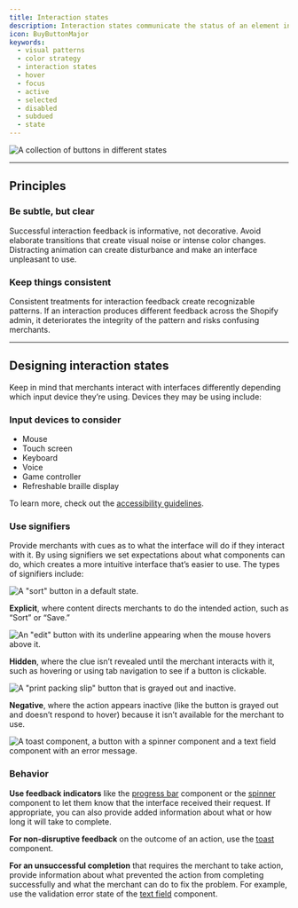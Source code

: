 ```yaml
---
title: Interaction states
description: Interaction states communicate the status of an element in the interface, establish confidence once an action is taken, and suggest the ability (or inability) to interact with the element.
icon: BuyButtonMajor
keywords:
  - visual patterns
  - color strategy
  - interaction states
  - hover
  - focus
  - active
  - selected
  - disabled
  - subdued
  - state
---
```


![A collection of buttons in different states](/images/foundations/design/interaction-states/interaction-states-intro@2x.png)

---

## Principles

### Be subtle, but clear

Successful interaction feedback is informative, not decorative. Avoid elaborate transitions that create visual noise or intense color changes. Distracting animation can create disturbance and make an interface unpleasant to use.

### Keep things consistent

Consistent treatments for interaction feedback create recognizable patterns. If an interaction produces different feedback across the Shopify admin, it deteriorates the integrity of the pattern and risks confusing merchants.

---

## Designing interaction states

Keep in mind that merchants interact with interfaces differently depending which input device they’re using. Devices they may be using include:

### Input devices to consider

- Mouse
- Touch screen
- Keyboard
- Voice
- Game controller
- Refreshable braille display

To learn more, check out the [accessibility guidelines](/foundations/accessibility).

### Use signifiers

Provide merchants with cues as to what the interface will do if they interact with it. By using signifiers we set expectations about what components can do, which creates a more intuitive interface that’s easier to use. The types of signifiers include:

![A "sort" button in a default state.](/images/foundations/design/interaction-states/interaction-states-explicit@2x.png)

**Explicit**, where content directs merchants to do the intended action, such as “Sort” or “Save.”

![An "edit" button with its underline appearing when the mouse hovers above it.](/images/foundations/design/interaction-states/interaction-states-hidden@2x.png)

**Hidden**, where the clue isn’t revealed until the merchant interacts with it, such as hovering or using tab navigation to see if a button is clickable.

![A "print packing slip" button that is grayed out and inactive.](/images/foundations/design/interaction-states/interaction-states-negative@2x.png)

**Negative**, where the action appears inactive (like the button is grayed out and doesn’t respond to hover) because it isn’t available for the merchant to use.

![A toast component, a button with a spinner component and a text field component with an error message.](/images/foundations/design/interaction-states/interaction-states-behavior@2x.png)

### Behavior

**Use feedback indicators** like the [progress bar](https://polaris.shopify.com/components/progress-bar) component or the [spinner](https://polaris.shopify.com/components/spinner) component to let them know that the interface received their request. If appropriate, you can also provide added information about what or how long it will take to complete.

**For non-disruptive feedback** on the outcome of an action, use the [toast](https://polaris.shopify.com/components/toast) component.

**For an unsuccessful completion** that requires the merchant to take action, provide information about what prevented the action from completing successfully and what the merchant can do to fix the problem. For example, use the validation error state of the [text field](https://polaris.shopify.com/components/text-field) component.
